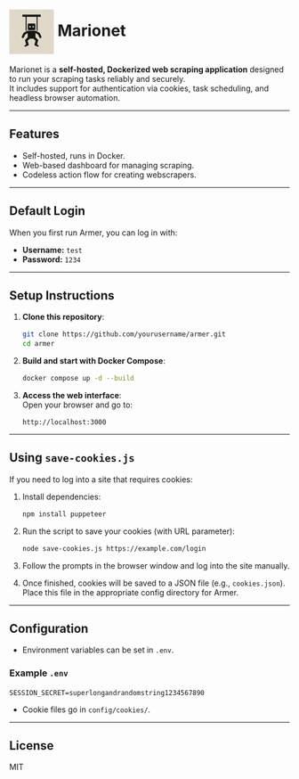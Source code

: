 # <img src="./public/logo.png" alt="Marionet Logo" width="80" style="vertical-align: middle;"/> Marionet

Marionet is a **self-hosted, Dockerized web scraping application** designed to run your scraping tasks reliably and securely.  
It includes support for authentication via cookies, task scheduling, and headless browser automation.

---

## Features
- Self-hosted, runs in Docker.
- Web-based dashboard for managing scraping.
- Codeless action flow for creating webscrapers.

---

## Default Login

When you first run Armer, you can log in with:

- **Username:** `test`
- **Password:** `1234`

---

## Setup Instructions

1. **Clone this repository**:
   ```bash
   git clone https://github.com/yourusername/armer.git
   cd armer
   ```

2. **Build and start with Docker Compose**:
   ```bash
   docker compose up -d --build
   ```

3. **Access the web interface**:  
   Open your browser and go to:
   ```
   http://localhost:3000
   ```

---

## Using `save-cookies.js`

If you need to log into a site that requires cookies:

1. Install dependencies:
   ```bash
   npm install puppeteer
   ```

2. Run the script to save your cookies (with URL parameter):
   ```bash
   node save-cookies.js https://example.com/login
   ```

3. Follow the prompts in the browser window and log into the site manually.

4. Once finished, cookies will be saved to a JSON file (e.g., `cookies.json`).  
   Place this file in the appropriate config directory for Armer.

---

## Configuration

- Environment variables can be set in `.env`.

### Example `.env`
```env
SESSION_SECRET=superlongandrandomstring1234567890
```

- Cookie files go in `config/cookies/`.

---

## License
MIT
